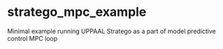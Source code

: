 # stratego_mpc_example
Minimal example running UPPAAL Stratego as a part of model predictive control MPC loop
